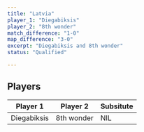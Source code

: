 ```yaml
---
title: "Latvia"
player_1: "Diegabiksis"
player_2: "8th wonder"
match_difference: "1-0"
map_difference: "3-0"
excerpt: "Diegabiksis and 8th wonder"
status: "Qualified"

---
```

## Players

| Player 1 | Player 2 | Subsitute |
| -- | -- | -- |
| Diegabiksis | 8th wonder | NIL |
